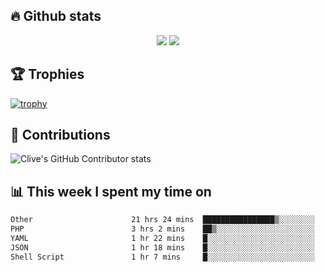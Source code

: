 ## &#128293; Github stats

<!-- GitHub Readme Streak Stats - https://github.com/DenverCoder1/github-readme-streak-stats -->
<p align="center">

<picture>
  <source 
    srcset="https://github-readme-stats.vercel.app/api?username=clivewalkden&count_private=true&show_icons=true&theme=darcula"
    media="(prefers-color-scheme: dark)"
  />
  <source
    srcset="https://github-readme-stats.vercel.app/api?username=clivewalkden&count_private=true&show_icons=true&theme=calm"
    media="(prefers-color-scheme: light), (prefers-color-scheme: no-preference)"
  />
  <img src="https://github-readme-stats.vercel.app/api?username=clivewalkden&count_private=true&show_icons=true&theme=darcula" />
</picture>

<a href="https://git.io/streak-stats" target="_blank">
  <img src="http://github-readme-streak-stats.herokuapp.com?user=clivewalkden&theme=darcula&date_format=j%20M%5B%20Y%5D" />
</a>

</p>

## &#127942; Trophies
[![trophy](https://github-profile-trophy.vercel.app/?username=clivewalkden&theme=onedark)](https://github.com/clivewalkden/github-profile-trophy)

## &#129309; Contributions
![Clive's GitHub Contributor stats](https://github-contributor-stats.vercel.app/api?username=clivewalkden)

## &#128202; This week I spent my time on
<!--START_SECTION:waka-->

```txt
Other                      21 hrs 24 mins  ████████████████▒░░░░░░░░   65.36 %
PHP                        3 hrs 2 mins    ██▒░░░░░░░░░░░░░░░░░░░░░░   09.28 %
YAML                       1 hr 22 mins    █░░░░░░░░░░░░░░░░░░░░░░░░   04.22 %
JSON                       1 hr 18 mins    █░░░░░░░░░░░░░░░░░░░░░░░░   04.01 %
Shell Script               1 hr 7 mins     █░░░░░░░░░░░░░░░░░░░░░░░░   03.43 %
```

<!--END_SECTION:waka-->
